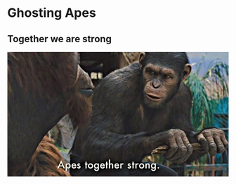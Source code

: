 # Ghosting Apes
## Together we are strong
[![Together we are strong](./apes_together_strong.jpeg)]()
